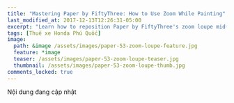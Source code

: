 ```yaml
---
title: "Mastering Paper by FiftyThree: How to Use Zoom While Painting"
last_modified_at: 2017-12-13T12:26:31-05:00
excerpt: "Learn how to reposition Paper by FiftyThree's zoom loupe mid-stroke to help add detail to your drawings."
tags: [Thuê xe Honda Phú Quốc]
image:
  path: &image /assets/images/paper-53-zoom-loupe-feature.jpg
  feature: *image
  teaser: /assets/images/paper-53-zoom-loupe-teaser.jpg
  thumbnail: /assets/images/paper-53-zoom-loupe-thumb.jpg
comments_locked: true
---
```


Nội dung đang cập nhật